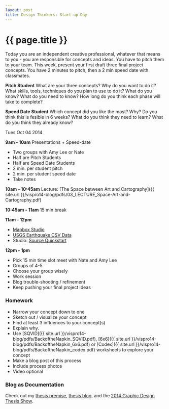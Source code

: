 ```yaml
---
layout: post
title: Design Thinkers: Start-up Day
---
```


{{ page.title }}
================

<p class="meta">

Today you are an independent creative professional, whatever that means to you - you are responsible for concepts and ideas. You have to pitch them to your team. This week, present your first draft three final project concepts.  You have 2 minutes to pitch, then a 2 min speed date with classmates. 

**Pitch Student**
What are your three concepts? Why do you want to do it? What skills, tools, techniques do you plan to use to do it? What do you know? What do you need to know? How long do you think each phase will take to complete?

**Speed Date Student**
Which concept did you like the most? Why? Do you think this is fesible in 6 weeks? What do you think they need to learn? What do you think they already know?
  

Tues Oct 04 2014

**9am - 10am**
Presentations + Speed-date
 - Two groups with Amy Lee or Nate
 - Half are Pitch Students
 - Half are Speed Date Students
 - 2 min. per student pitch
 - 2 min. per student speed date
 - Take notes

**10am - 10:45am**
Lecture: [The Space between Art and Cartography]({{ site.url }}/vispro14-blog/pdfs/03_LECTURE_Space-Art-and-Cartography.pdf)


**10:45am - 11am**
15 min break

**11am - 12pm**
 - [Mapbox Studio](https://mapbox.s3.amazonaws.com/mapbox-studio/mapbox-studio-darwin-x64-v0.1.6.zip)
 - [USGS Earthquake CSV Data](http://earthquake.usgs.gov/earthquakes/feed/v1.0/summary/2.5_month.csv)
 - Studio: [Source Quickstart](https://www.mapbox.com/mapbox-studio/source-quickstart/)
 
**12pm - 1pm**
 - Pick 15 min time slot meet with Nate and Amy Lee
 - Groups of 4-5
 - Choose your group wisely
 - Work session 
 - Blog trouble-shooting / refinement
 - Keep pushing your final project ideas

### Homework
 - Narrow your concept down to one
 - Sketch out / visualize your concept
 - Find at least 3 influences to your concept(s)
 - Explain why.
 - Use [SQVID]({{ site.url }}/vispro14-blog/pdfs/BackoftheNapkin_SQVID.pdf), [6x6]({{ site.url }}/vispro14-blog/pdfs/BackoftheNapkin_6x6.pdf) or [Codex]({{ site.url }}/vispro14-blog/pdfs/BackoftheNapkin_codex.pdf) worksheets to explore your concept
 - Make a blog post of this process
 - Include process photos
 - Video optional

### Blog as Documentation
Check out my [thesis premise](http://amyleewalton.com/MFA-Thesis), [thesis blog](http://biobubbles.tumblr.com/), and the [2014 Graphic Design Thesis Show](http://www.thesis2014.micadesign.org/index.html).



